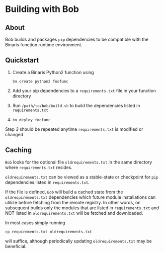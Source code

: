# Building with Bob

## About

Bob builds and packages `pip` dependencies to be compatible with the Binaris function runtime environment.

## Quickstart

1. Create a Binaris Python2 function using 

   `bn create python2 foofunc`
2. Add your pip dependencies to a `requirements.txt` file in your function directory
3. Run `/path/to/bob/build.sh` to build the dependencies listed in `requirements.txt`
4. `bn deploy foofunc`

Step *3* should be repeated anytime `requirements.txt` is modified or changed

## Caching

`Bob` looks for the optional file `oldrequirements.txt` in the same directory where `requirements.txt` resides.

`oldrequirements.txt` can be viewed as a stable-state or checkpoint for `pip` dependencies listed in `requirements.txt`. 

If the file is defined, `Bob` will build a cached state from the `oldrequirements.txt` dependencies which future module installations can utilize before fetching from the remote registry. In other words, on subsequent builds only the modules that are listed in `requirements.txt` and NOT listed in `oldrequirements.txt` will be fetched and downloaded. 

In most cases simply running

`cp requirements.txt oldrequirements.txt`

will suffice, although periodically updating `oldrequirements.txt` may be beneficial.
